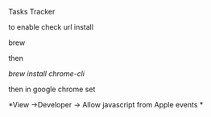 Tasks Tracker

to enable check url install 

brew

then 

*brew install chrome-cli*

then in google chrome set 

*View ->Developer -> Allow javascript from Apple events *
